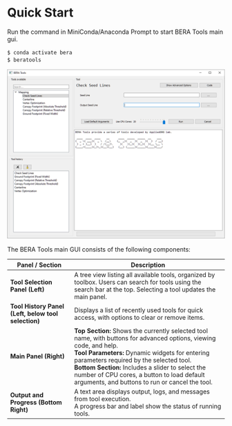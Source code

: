 # Quick Start

Run the command in MiniConda/Anaconda Prompt to start BERA Tools main gui.

``` bash
$ conda activate bera
$ beratools 
```

![Main GUI](../screenshots/bt_gui.png)

The BERA Tools main GUI consists of the following components:

| **Panel / Section** | **Description** |
|----------------------|-----------------|
| **Tool Selection Panel (Left)** | A tree view listing all available tools, organized by toolbox. Users can search for tools using the search bar at the top. Selecting a tool updates the main panel. |
| **Tool History Panel (Left, below tool selection)** | Displays a list of recently used tools for quick access, with options to clear or remove items. |
| **Main Panel (Right)** | **Top Section:** Shows the currently selected tool name, with buttons for advanced options, viewing code, and help.<br>**Tool Parameters:** Dynamic widgets for entering parameters required by the selected tool.<br>**Bottom Section:** Includes a slider to select the number of CPU cores, a button to load default arguments, and buttons to run or cancel the tool. |
| **Output and Progress (Bottom Right)** | A text area displays output, logs, and messages from tool execution.<br>A progress bar and label show the status of running tools. |

